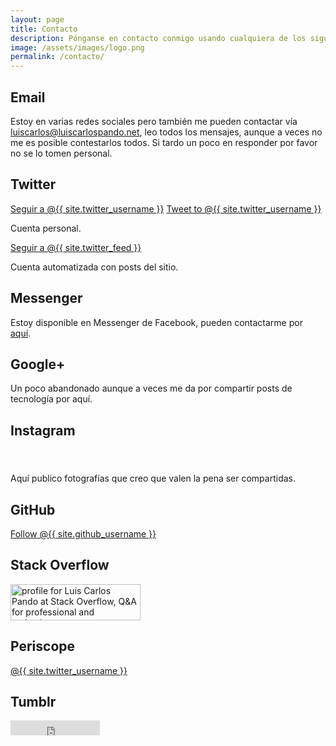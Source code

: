 ```yaml
---
layout: page
title: Contacto
description: Pónganse en contacto conmigo usando cualquiera de los siguientes métodos.
image: /assets/images/logo.png
permalink: /contacto/
---
```


## Email

Estoy en varias redes sociales pero también me pueden contactar vía [<i class="fa fa-envelope-o" aria-hidden="true"></i> luiscarlos@luiscarlospando.net][1], leo todos los mensajes, aunque a veces no me es posible contestarlos todos. Si tardo un poco en responder por favor no se lo tomen personal.

## Twitter

<div class="twitter-btns">
<a href="https://twitter.com/{{ site.twitter_username }}" class="twitter-follow-button" data-show-count="false" data-lang="es">Seguir a @{{ site.twitter_username }}</a>
<a href="https://twitter.com/intent/tweet?screen_name={{ site.twitter_username }}" class="twitter-mention-button" data-lang="es" data-related="{{ site.twitter_username }},{{ site.twitter_feed }}">Tweet to @{{ site.twitter_username }}</a>
</div>

Cuenta personal.

<div class="twitter-btns">
<a href="https://twitter.com/{{ site.twitter_feed }}" class="twitter-follow-button" data-show-count="false" data-lang="es">Seguir a @{{ site.twitter_feed }}</a>
</div>

Cuenta automatizada con posts del sitio.

## Messenger
Estoy disponible en Messenger de Facebook, pueden contactarme por [aquí][2].

## Google+
<div class="g-follow" data-annotation="bubble" data-height="20" data-href="//plus.google.com/u/0/103903944770204897795" data-rel="author"></div>

Un poco abandonado aunque a veces me da por compartir posts de tecnología por aquí.

## Instagram
<style>
    .ig-b- { 
        display: inline-block;
    }
    
    .ig-b- img { 
        visibility: hidden;
    }
    
    .ig-b-:hover { 
        background-position: 0 -60px; 
    } 
    
    .ig-b-:active { 
        background-position: 0 -120px;
    }
                    
    .ig-b-v-24 {
        width: 137px; 
        height: 24px;
        background: url(//badges.instagram.com/static/images/ig-badge-view-sprite-24.png) no-repeat 0 0; 
    }
    
    @media only screen and (-webkit-min-device-pixel-ratio: 2),only screen and (min--moz-device-pixel-ratio: 2), only screen and (-o-min-device-pixel-ratio: 2 / 1), only screen and (min-device-pixel-ratio: 2), only screen and (min-resolution: 192dpi), only screen and (min-resolution: 2dppx) {
        .ig-b-v-24 { 
            background-image: url(//badges.instagram.com/static/images/ig-badge-view-sprite-24@2x.png);
            background-size: 160px 178px; 
        } 
    }
</style>
<a href="http://instagram.com/luiscarlospando?ref=badge" class="ig-b- ig-b-v-24">
    <img src="//badges.instagram.com/static/images/ig-badge-view-24.png" alt="Instagram" />
</a>

Aquí publico fotografías que creo que valen la pena ser compartidas.

## GitHub
<a class="github-button" href="https://github.com/{{ site.github_username }}" aria-label="Follow @{{ site.github_username }} on GitHub">Follow @{{ site.github_username }}</a>

## Stack Overflow
<a href="http://stackoverflow.com/users/2197860/luis-carlos-pando">
    <img src="https://stackoverflow.com/users/flair/2197860.png" width="208" height="58" alt="profile for Luis Carlos Pando at Stack Overflow, Q&amp;A for professional and enthusiast programmers" title="profile for Luis Carlos Pando at Stack Overflow, Q&amp;A for professional and enthusiast programmers">
</a>

## Periscope
<script>window.twttr=function(t,e,r){var n,i=t.getElementsByTagName(e)[0],w=window.twttr||{};return t.getElementById(r)?w:(n=t.createElement(e),n.id=r,n.src="https://platform.twitter.com/widgets.js",i.parentNode.insertBefore(n,i),w._e=[],w.ready=function(t){w._e.push(t)},w)}(document,"script","twitter-wjs")</script><a href="https://www.periscope.tv/{{ site.twitter_username }}" class="periscope-on-air" data-size="small">@{{ site.twitter_username }}</a>

## Tumblr
<iframe frameborder="0" border="0" scrolling="no" allowtransparency="true" height="24" width="143" src="https://platform.tumblr.com/v1/follow_button.html?button_type=2&tumblelog=fakechorus&color_scheme=dark"></iframe>

[1]: mailto:luiscarlos@luiscarlospando.net
[2]: http://m.me/luiscarlospandodotnet
